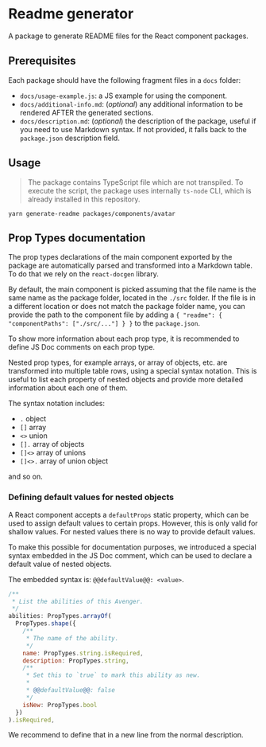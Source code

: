 # Readme generator

A package to generate README files for the React component packages.

## Prerequisites

Each package should have the following fragment files in a `docs` folder:

- `docs/usage-example.js`: a JS example for using the component.
- `docs/additional-info.md`: (_optional_) any additional information to be rendered AFTER the generated sections.
- `docs/description.md`: (_optional_) the description of the package, useful if you need to use Markdown syntax. If not provided, it falls back to the `package.json` description field.

## Usage

> The package contains TypeScript file which are not transpiled. To execute the script, the package uses internally `ts-node` CLI, which is already installed in this repository.

```
yarn generate-readme packages/components/avatar
```

## Prop Types documentation

The prop types declarations of the main component exported by the package are automatically parsed and transformed into a Markdown table. To do that we rely on the `react-docgen` library.

By default, the main component is picked assuming that the file name is the same name as the package folder, located in the `./src` folder. If the file is in a different location or does not match the package folder name, you can provide the path to the component file by adding a `{ "readme": { "componentPaths": ["./src/..."] } }` to the `package.json`.

To show more information about each prop type, it is recommended to define JS Doc comments on each prop type.

Nested prop types, for example arrays, or array of objects, etc. are transformed into multiple table rows, using a special syntax notation. This is useful to list each property of nested objects and provide more detailed information about each one of them.

The syntax notation includes:

- `.` object
- `[]` array
- `<>` union
- `[].` array of objects
- `[]<>` array of unions
- `[]<>.` array of union object

and so on.

### Defining default values for nested objects

A React component accepts a `defaultProps` static property, which can be used to assign default values to certain props. However, this is only valid for shallow values.
For nested values there is no way to provide default values.

To make this possible for documentation purposes, we introduced a special syntax embedded in the JS Doc comment, which can be used to declare a default value of nested objects.

The embedded syntax is: `@@defaultValue@@: <value>`.

```js
/**
 * List the abilities of this Avenger.
 */
abilities: PropTypes.arrayOf(
  PropTypes.shape({
    /**
     * The name of the ability.
     */
    name: PropTypes.string.isRequired,
    description: PropTypes.string,
    /**
     * Set this to `true` to mark this ability as new.
     *
     * @@defaultValue@@: false
     */
    isNew: PropTypes.bool
  })
).isRequired,
```

We recommend to define that in a new line from the normal description.
